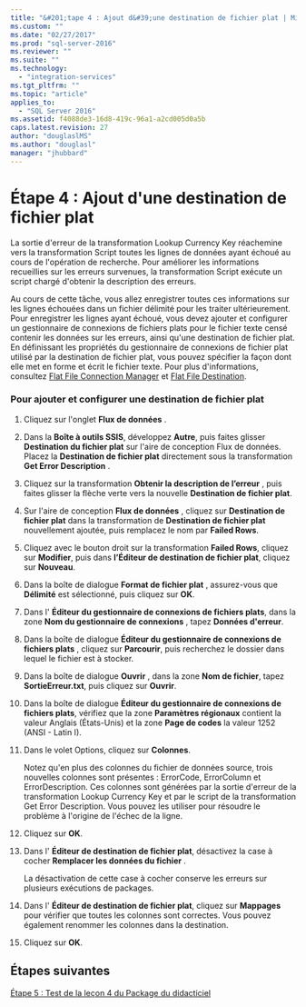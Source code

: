 ```yaml
---
title: "&#201;tape 4 : Ajout d&#39;une destination de fichier plat | Microsoft Docs"
ms.custom: ""
ms.date: "02/27/2017"
ms.prod: "sql-server-2016"
ms.reviewer: ""
ms.suite: ""
ms.technology: 
  - "integration-services"
ms.tgt_pltfrm: ""
ms.topic: "article"
applies_to: 
  - "SQL Server 2016"
ms.assetid: f4088de3-16d8-419c-96a1-a2cd005d0a5b
caps.latest.revision: 27
author: "douglaslMS"
ms.author: "douglasl"
manager: "jhubbard"
---
```

# &#201;tape 4 : Ajout d&#39;une destination de fichier plat
La sortie d'erreur de la transformation Lookup Currency Key réachemine vers la transformation Script toutes les lignes de données ayant échoué au cours de l'opération de recherche. Pour améliorer les informations recueillies sur les erreurs survenues, la transformation Script exécute un script chargé d'obtenir la description des erreurs.  
  
Au cours de cette tâche, vous allez enregistrer toutes ces informations sur les lignes échouées dans un fichier délimité pour les traiter ultérieurement. Pour enregistrer les lignes ayant échoué, vous devez ajouter et configurer un gestionnaire de connexions de fichiers plats pour le fichier texte censé contenir les données sur les erreurs, ainsi qu'une destination de fichier plat. En définissant les propriétés du gestionnaire de connexions de fichier plat utilisé par la destination de fichier plat, vous pouvez spécifier la façon dont elle met en forme et écrit le fichier texte. Pour plus d'informations, consultez [Flat File Connection Manager](../integration-services/connection-manager/flat-file-connection-manager.md) et [Flat File Destination](../integration-services/data-flow/flat-file-destination.md).  
  
### Pour ajouter et configurer une destination de fichier plat  
  
1.  Cliquez sur l'onglet **Flux de données** .  
  
2.  Dans la **Boîte à outils SSIS**, développez **Autre**, puis faites glisser **Destination du fichier plat** sur l'aire de conception Flux de données. Placez la **Destination de fichier plat** directement sous la transformation **Get Error Description** .  
  
3.  Cliquez sur la transformation **Obtenir la description de l’erreur** , puis faites glisser la flèche verte vers la nouvelle **Destination de fichier plat**.  
  
4.  Sur l'aire de conception **Flux de données** , cliquez sur **Destination de fichier plat** dans la transformation de **Destination de fichier plat** nouvellement ajoutée, puis remplacez le nom par **Failed Rows**.  
  
5.  Cliquez avec le bouton droit sur la transformation **Failed Rows**, cliquez sur **Modifier**, puis dans **l’Éditeur de destination de fichier plat**, cliquez sur **Nouveau**.  
  
6.  Dans la boîte de dialogue **Format de fichier plat** , assurez-vous que **Délimité** est sélectionné, puis cliquez sur **OK**.  
  
7.  Dans l' **Éditeur du gestionnaire de connexions de fichiers plats**, dans la zone **Nom du gestionnaire de connexions** , tapez **Données d'erreur**.  
  
8.  Dans la boîte de dialogue **Éditeur du gestionnaire de connexions de fichiers plats** , cliquez sur **Parcourir**, puis recherchez le dossier dans lequel le fichier est à stocker.  
  
9. Dans la boîte de dialogue **Ouvrir** , dans la zone **Nom de fichier**, tapez **SortieErreur.txt**, puis cliquez sur **Ouvrir**.  
  
10. Dans la boîte de dialogue **Éditeur du gestionnaire de connexions de fichiers plats**, vérifiez que la zone **Paramètres régionaux** contient la valeur Anglais (États-Unis) et la zone **Page de codes** la valeur 1252 (ANSI - Latin I).  
  
11. Dans le volet Options, cliquez sur **Colonnes**.  
  
    Notez qu'en plus des colonnes du fichier de données source, trois nouvelles colonnes sont présentes : ErrorCode, ErrorColumn et ErrorDescription. Ces colonnes sont générées par la sortie d'erreur de la transformation Lookup Currency Key et par le script de la transformation Get Error Description. Vous pouvez les utiliser pour résoudre le problème à l'origine de l'échec de la ligne.  
  
12. Cliquez sur **OK**.  
  
13. Dans l' **Éditeur de destination de fichier plat**, désactivez la case à cocher **Remplacer les données du fichier** .  
  
    La désactivation de cette case à cocher conserve les erreurs sur plusieurs exécutions de packages.  
  
14. Dans l' **Éditeur de destination de fichier plat**, cliquez sur **Mappages** pour vérifier que toutes les colonnes sont correctes. Vous pouvez également renommer les colonnes dans la destination.  
  
15. Cliquez sur **OK**.  
  
## Étapes suivantes  
[Étape 5 : Test de la leçon 4 du Package du didacticiel](../integration-services/step-5-testing-the-lesson-4-tutorial-package.md)  
  
  
  

